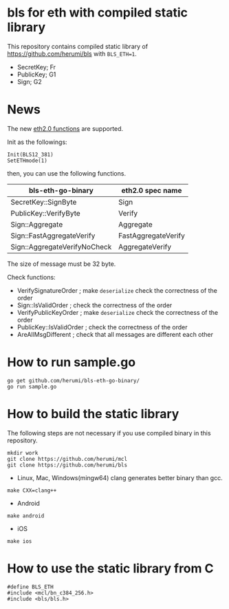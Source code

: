 # bls for eth with compiled static library

This repository contains compiled static library of https://github.com/herumi/bls with `BLS_ETH=1`.

* SecretKey; Fr
* PublicKey; G1
* Sign; G2

# News
The new [eth2.0 functions](https://github.com/ethereum/eth2.0-specs/blob/dev/specs/phase0/beacon-chain.md#bls-signatures) are supported.

Init as the followings:

```
Init(BLS12_381)
SetETHmode(1)
```

then, you can use the following functions.

bls-eth-go-binary | eth2.0 spec name|
------|-----------------|
SecretKey::SignByte|Sign|
PublicKey::VerifyByte|Verify|
Sign::Aggregate|Aggregate|
Sign::FastAggregateVerify|FastAggregateVerify|
Sign::AggregateVerifyNoCheck|AggregateVerify|

The size of message must be 32 byte.

Check functions:
- VerifySignatureOrder ; make `deserialize` check the correctness of the order
- Sign::IsValidOrder ; check the correctness of the order
- VerifyPublicKeyOrder ; make `deserialize` check the correctness of the order
- PublicKey::IsValidOrder ; check the correctness of the order
- AreAllMsgDifferent ; check that all messages are different each other

# How to run sample.go
```
go get github.com/herumi/bls-eth-go-binary/
go run sample.go
```

# How to build the static library
The following steps are not necessary if you use compiled binary in this repository.

```
mkdir work
git clone https://github.com/herumi/mcl
git clone https://github.com/herumi/bls
```

* Linux, Mac, Windows(mingw64)
clang generates better binary than gcc.
```
make CXX=clang++
```

* Android
```
make android
```

* iOS
```
make ios
```

# How to use the static library from C
```
#define BLS_ETH
#include <mcl/bn_c384_256.h>
#include <bls/bls.h>
```
